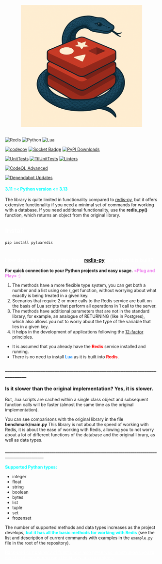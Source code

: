<div align="center">
  <a href="destination.html">
    <img src="images/logo.png" width="400" height="400" style="object-fit: cover;">
  </a>
</div>

</br>![Redis](https://img.shields.io/badge/redis-%23DD0031.svg?style=for-the-badge&logo=redis&logoColor=white) ![Python](https://img.shields.io/badge/python-3670A0?style=for-the-badge&logo=python&logoColor=ffdd54) ![Lua](https://img.shields.io/badge/lua-%232C2D72.svg?style=for-the-badge&logo=lua&logoColor=white)

[![codecov](https://codecov.io/github/MothScientist/pylua-redis-fusion/graph/badge.svg?token=XZ0E8Y7H3G)](https://codecov.io/github/MothScientist/pylua-redis-fusion) [![Socket Badge](https://badge.socket.dev/pypi/package/pyluaredis/1.0.6?artifact_id=tar-gz)](https://badge.socket.dev/pypi/package/pyluaredis/1.0.6?artifact_id=tar-gz) [![PyPI Downloads](https://static.pepy.tech/personalized-badge/pyluaredis?period=total&units=INTERNATIONAL_SYSTEM&left_color=BLUE&right_color=BRIGHTGREEN&left_text=downloads)](https://pepy.tech/projects/pyluaredis)

[![UnitTests](https://github.com/MothScientist/pylua-redis-fusion/actions/workflows/units.yml/badge.svg)](https://github.com/MothScientist/pylua-redis-fusion/actions/workflows/units.yml) [![TtlUnitTests](https://github.com/MothScientist/pylua-redis-fusion/actions/workflows/ttl_units.yml/badge.svg?branch=master)](https://github.com/MothScientist/pylua-redis-fusion/actions/workflows/ttl_units.yml) [![Linters](https://github.com/MothScientist/pylua-redis-fusion/actions/workflows/linters.yml/badge.svg?branch=master)](https://github.com/MothScientist/pylua-redis-fusion/actions/workflows/linters.yml)

[![CodeQL Advanced](https://github.com/MothScientist/pylua-redis-fusion/actions/workflows/codeql.yml/badge.svg)](https://github.com/MothScientist/pylua-redis-fusion/actions/workflows/codeql.yml)

[![Dependabot Updates](https://github.com/MothScientist/pylua-redis-fusion/actions/workflows/dependabot/dependabot-updates/badge.svg)](https://github.com/MothScientist/pylua-redis-fusion/actions/workflows/dependabot/dependabot-updates)

#### <span style="color: aqua;">__3.11 =< Python version <= 3.13__</span>
The library is quite limited in functionality compared to [redis-py](https://github.com/redis/redis-py), but it offers extensive functionality if you need a minimal set of commands for working with a database. If you need additional functionality, use the **redis_py()** function, which returns an object from the original library.
## <span style="color: white;">Install</span>

`pip install pyluaredis`</br></br>

### <span style="color: white;">How does this library differ from [redis-py](https://github.com/redis/redis-py), on which it is built?</span>

__For quick connection to your Python projects and easy usage.__ <span style="color: violet;">__«Plug and Play»__ :)</span></br>

1. The methods have a more flexible type system, you can get both a number and a list using one r_get function, without worrying about what exactly is being treated in a given key.
2. Scenarios that require 2 or more calls to the Redis service are built on the basis of Lua scripts that perform all operations in 1 call to the server.
3. The methods have additional parameters that are not in the standard library, for example, an analogue of RETURNING (like in Postgres), which also allows you not to worry about the type of the variable that lies in a given key.
4. It helps in the development of applications following the [12-factor](https://12factor.net/) principles.
* It is assumed that you already have the <span style="color: red;">__Redis__</span> service installed and running.
* There is no need to install <span style="color: DodgerBlue;">__Lua__</span> as it is built into <span style="color: red;">__Redis__</span>.

### _________________________________________________________________________
### Is it slower than the original implementation? Yes, it is slower.
But, .lua scripts are cached within a single class object and subsequent function calls will be faster (almost the same time as the original implementation).

You can see comparisons with the original library in the file **benchmark/main.py**
This library is not about the speed of working with Redis, it is about the ease of working with Redis, allowing you to not worry about a lot of different functions of the database and the original library, as well as data types.
#### ______________________________________________________________________________________________


<span style="color: aqua;">**Supported Python types:**</span>
* integer
* float
* string
* boolean
* bytes
* list
* tuple
* set
* frozenset

The number of supported methods and data types increases as the project develops, <span style="color: aqua;">**but it has all the basic methods for working with Redis**</span> (see the list and description of current commands with examples in the `example.py` file in the root of the repository).

<span style="color: white;"><u>Backward compatibility of functions is also preserved, which allows you to avoid problems when 
using the library in your projects</u></span>
